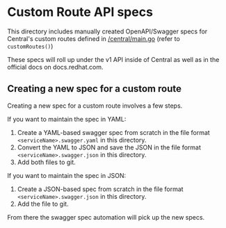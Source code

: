 # Custom Route API specs

This directory includes manually created OpenAPI/Swagger specs for Central's custom routes defined in [/central/main.go](/central/main.go) (refer to `customRoutes()`)

These specs will roll up under the v1 API inside of Central as well as in the official docs on docs.redhat.com.

## Creating a new spec for a custom route

Creating a new spec for a custom route involves a few steps.

If you want to maintain the spec in YAML:

1. Create a YAML-based swagger spec from scratch in the file format `<serviceName>.swagger.yaml` in this directory.
2. Convert the YAML to JSON and save the JSON in the file format `<serviceName>.swagger.json` in this directory.
3. Add both files to git.

If you want to maintain the spec in JSON:

1. Create a JSON-based spec from scratch in the file format `<serviceName>.swagger.json` in this directory.
2. Add the file to git.

From there the swagger spec automation will pick up the new specs.
